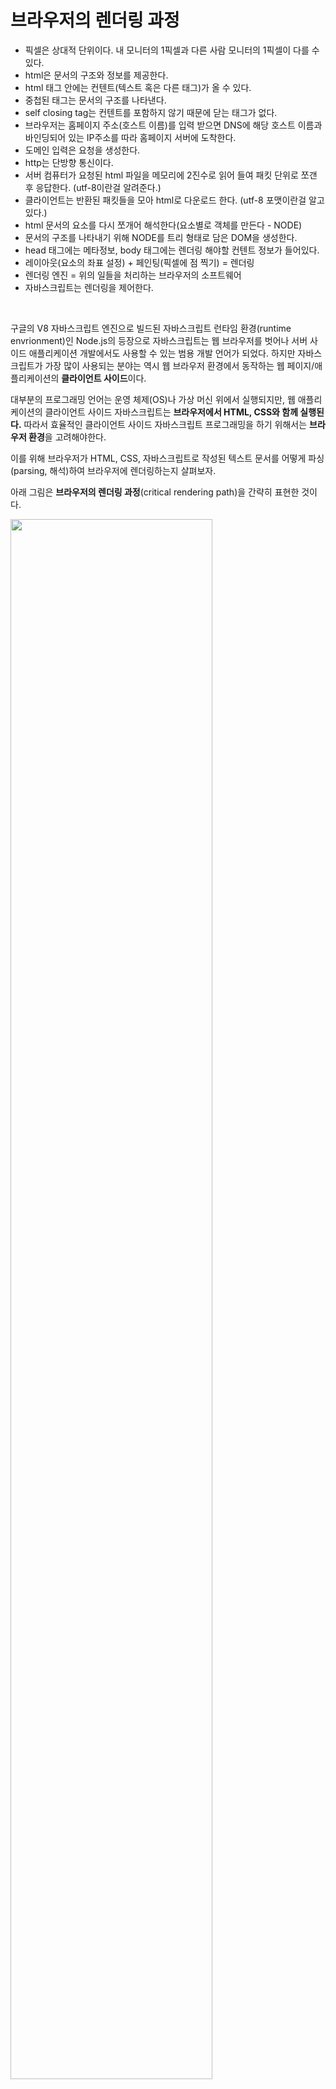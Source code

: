 # 브라우저의 렌더링 과정

* 픽셀은 상대적 단위이다. 내 모니터의 1픽셀과 다른 사람 모니터의 1픽셀이 다를 수 있다.
* html은 문서의 구조와 정보를 제공한다.
* html 태그 안에는 컨텐트(텍스트 혹은 다른 태그)가 올 수 있다.
* 중첩된 태그는 문서의 구조를 나타낸다.
* self closing tag는 컨텐트를 포함하지 않기 때문에 닫는 태그가 없다.
* 브라우저는 홈페이지 주소(호스트 이름)를 입력 받으면 DNS에 해당 호스트 이름과 바인딩되어 있는 IP주소를 따라 홈페이지 서버에 도착한다.
* 도메인 입력은 요청을 생성한다.
* http는 단방향 통신이다.
* 서버 컴퓨터가 요청된 html 파일을 메모리에 2진수로 읽어 들여 패킷 단위로 쪼갠 후 응답한다. (utf-8이란걸 알려준다.)
* 클라이언트는 반환된 패킷들을 모아 html로 다운로드 한다. (utf-8 포맷이란걸 알고있다.)
* html 문서의 요소를 다시 쪼개어 해석한다(요소별로 객체를 만든다 - NODE)
* 문서의 구조를 나타내기 위해 NODE를 트리 형태로 담은 DOM을 생성한다.
* head 태그에는 메타정보, body 태그에는 렌더링 해야할 컨텐트 정보가 들어있다.
* 레이아웃(요소의 좌표 설정) + 페인팅(픽셀에 점 찍기) = 렌더링
* 렌더링 엔진 = 위의 일들을 처리하는 브라우저의 소프트웨어
* 자바스크립트는 렌더링을 제어한다.

&nbsp;  

구글의 V8 자바스크립트 엔진으로 빌드된 자바스크립트 런타임 환경(runtime envrionment)인 Node.js의 등장으로 자바스크립트는 웹 브라우저를 벗어나 서버 사이드 애플리케이션 개발에서도 사용할 수 있는 범용 개발 언어가 되었다. 하지만 자바스크립트가 가장 많이 사용되는 분야는 역시 웹 브라우저 환경에서 동작하는 웹 페이지/애플리케이션의 **클라이언트 사이드**이다.

대부분의 프로그래밍 언어는 운영 체제(OS)나 가상 머신 위에서 실행되지만, 웹 애플리케이션의 클라이언트 사이드 자바스크립트는 **브라우저에서 HTML, CSS와 함께 실행된다.** 따라서 효율적인 클라이언트 사이드 자바스크립트 프로그래밍을 하기 위해서는 **브라우저 환경**을 고려해야한다.

이를 위해 브라우저가 HTML, CSS, 자바스크립트로 작성된 텍스트 문서를 어떻게 파싱(parsing, 해석)하여 브라우저에 렌더링하는지 살펴보자.

아래 그림은 **브라우저의 렌더링 과정**(critical rendering path)을 간략히 표현한 것이다.

<img src="https://user-images.githubusercontent.com/32444914/82745471-c6eda980-9dbf-11ea-82bd-4a89c2f04d6a.png" width="80%" />

1. 브라우저는 HTML, CSS, 자바스크립트, 이미지, 폰트 파일 등 **렌더링에 필요한 리소스를 요청하고 서버로부터 응답 받는다.**
2. **브라우저의 렌더링 엔진**은 서버로부터 응답된 HTML과 CSS를 **파싱**하여 **DOM과 CSSOM을 생성**하고 이들을 결합하여 **렌더 트리**를 생성한다.
3. **브라우저의 자바스크립트 엔진**은 서버로부터 응답된 자바스크립트를 **파싱**하여 **AST(Abstract Syntax Tree)를 생성하고 바이트 코드로 변환하여 실행**한다. 이때 자바스크립트는 DOM API를 통해 DOM, CSSOM을 변경할 수 있다. 변경된 DOM과 CSSOM은 다시 렌더 트리로 결합된다.
4. 렌더 트리를 기반으로 HTML 요소의 **레이아웃**(위치와 크기)를 계산하고, 브라우저의 화면에 HTML 요소를 **페인팅**한다.

&nbsp;  

## 1. 요청과 응답

브라우저의 핵심 기능은 **필요한 리소스를 서버에 요청(request)하고, 서버의 응답(response)을 받아 브라우저에 시각적으로 렌더링하는 것**이다. 즉, 렌더링에 필요한 리소스는 모두 서버에 존재하므로, 필요한 리소스를 서버에 요청하고 서버가 응답한 리소스를 파싱(parsing)하여 렌더링 하는 것이다.

> <strong>리소스(Resource)</strong>
>
> HTML, CSS, 자바스크립트, 이미지, 폰트 등의 정적 파일 또는 서버가 동적으로 생성한 데이터

서버에 요청을 하기 위해 브라우저는 주소창을 제공한다. 브라우저의 주소창에 URL을 입력하고 엔터 키를 입력하면, URL의 호스트 이름은 DNS를 통해 IP 주소로 변환되고, 이 IP 주소를 갖는 서버에게 요청(request)를 전송한다.

<img src="https://user-images.githubusercontent.com/32444914/82746318-521f6d00-9dc9-11ea-8971-514fe8ed848b.png" width="80%" />

예를 들어 브라우저의 주소창에 `https://poiemaweb.com`을 입력하고 엔터 키를 입력하면 루트 요청(`/`, scheme과 호스트 이름만으로 구성된 URL에 의한 요청)이 poiemaweb.com 서버로 전송된다. **루트 요청에는 명확히 리소스를 요청하는 내용이 없기 때문에 일반적으로 서버는 루트 요청에 대해 암묵적으로 index.html을 응답하도록 기본 설정되어 있다.** 즉, `https://poiemaweb.com`은 `https://poiemaweb.com/index.html`과 같은 요청이다.

따라서 서버는 루트 요청에 대해 서버의 루트 폴더에 존재하는 정적 파일 index.html을 클라이언트(브라우저)로 응답한다. 만약 index.html이 아닌 다른 정적 파일을 서버에 요청하려면 브라우저의 주소창에 `https://poiemaweb.com/assets/data/data.json`과 같이 요청할 정적 파일 경로(서버의 루트 폴더 기준)와 파일 이름을 호스트 이름 뒤에 기술하여 서버에 요청한다. 그러면 서버는 루트 폴더의 assets/data 폴터 내에 있는 정적 파일 data.json을 응답할 것이다.

요청과 응답은 개발자 도구의 Network 패널에서 확인할 수 있다.

<img src="https://user-images.githubusercontent.com/32444914/82746509-767c4900-9dcb-11ea-8704-34535cf2c2a0.png" width="60%" />

위 그림을 살펴보면 index.html(poiemaweb.com)뿐만 아니라 CSS, 자바스크립트, 이미지, 폰트 파일들도 응답된 것을 확인할 수 있다.  이는 브라우저의 렌더링 엔진이 HTML(index.html)을 파싱하는 중 **외부 리소스를 로드하는 태그**(`<link>`, `<img>`, `<script>` 등)를 만나면 HTML의 파싱을 일시 중단하고 해당 리소스 파일을 서버로 요청하기 때문이다.

&nbsp;  

## 2. HTTP 1.1 vs. HTTP 2.0

HTTP(HyperText Transfer Protocol)는 웹에서 <strong>브라우저와 서버가 통신을 하기 위한 프로토콜(규약)</strong>이다. 1989년 HTML, URL과 함께 팀 버너스 리 경이 고안한 HTTP는 1991년 최초로 문서화되었고 1996년 HTTP/1.0, 1999년 HTTP/1.1, 2015년 HTTP/2가 발표되었다. 이중 **HTTP/1.1과 HTTP/2 버전의 차이**에 대해 간략히 살펴보자.

**HTTP/1.1**

<img src="https://user-images.githubusercontent.com/32444914/82746758-631ead00-9dce-11ea-8ebd-1072eb144837.png" width="30%" />

* 커넥션당 하나의 요청과 응답 만을 처리
* HTML 문서 내에 포함된 외부 리소스 요청(`<link>`, `<img>`, `<script>` 등)은 개별적으로 전송되고 응답 또한 개별적으로 전송
* 리소스의 동시 전송이 불가능한 구조이므로 요청할 리소스의 개수에 비례하여 응답 시간도 증가

&nbsp;  

**HTTP/2.0**

<img src="https://user-images.githubusercontent.com/32444914/82746777-96f9d280-9dce-11ea-81a1-bd23a4eadaed.png" width="30%" />

* 커넥션당 여러 개의 요청과 응답, 즉 다중 요청/응답이 가능
* HTTP/1.1에 비해 페이지 로드 속도가 약 50% 빠르다고 한다.

&nbsp;  

## 3. HTML 파싱과 DOM 생성

1. 서버에 존재하던 HTML 파일이 브라우저의 요청에 의해 응답된다. 이때 서버는 브라우저가 요청한 HTML 파일을 읽어 들여 메모리에 저장한 다음 메모리에 저장된 바이트(2진수)를 인터넷을 경유하여 응답한다.
2. 브라우저는 서버가 응답한 HTML 문서를 바이트(2진수) 형태로 응답 받는다. 그리고 바이트 형태의 HTML 문서는 meta 태그의 charset 어트리뷰트에 의해 지정된 **인코딩** 방식(ex. utf-8)을 기준으로 **문자열로 변환**된다.
3. 문자열로 변환된 HTML 문서를 읽어 들여 **문법적 의미를 갖는 코드의 최소 단위인 토큰(token)들로 분해**한다.
4. **각 토큰들은 객체로 변환하여 노드(node)들을 생성**한다. 토큰의 내용에 따라 문서 노드, 요소 노드, 어트리뷰트 노드, 텍스트 노드가 생성된다. 노드는 이후 DOM을 구성하는 기본 요소가 된다.
5. HTML 문서는 HTML 요소들의 집합으로 이루어지며 **HTML 요소는 중첩 관계를 가진다.** 즉, HTML 요소의 컨텐츠 영역(시작 태그와 종료 태그 사이)에는 텍스트 뿐만 아니라 다른 HTML 요소도 포함될 수 있다. 이때 HTML 요소 간에는 중첩 관계에 의해 부자 관계가 형성된다. 이러한 HTML 요소 간의 부자 관계를 반영하여 모든 노드들을 **트리 자료 구조**로 구성한다. 이 노드들로 구성된 트리 자료 구조를 **DOM(Document Object Model) 혹은 DOM Tree**라고 부른다.

&nbsp;  

브라우저의 요청에 의해 서버가 응답한 HTML 문서는 문자열로 이루어진 순수한 텍스트이다. 순수한 텍스트인 HTML 문서를 브라우저에 시각적인 픽셀로 렌더링 하려면 **HTML 문서를 브라우저가 이해할 수 있는 자료구조(객체)로 변환하여 메모리에 저장**해야 한다.

예를 들어 아래와 같은 index.html이 서버로부터 응답되었다고 가정해보자.

```html
<!DOCTYPE html>
<html>
  <head>
    <meta charset="utf-8">
    <link rel="stylesheet" href="style.css">
  </head>
  <body>
    <ul>
      <li id="apple">apple</li>
      <li id="banana">banana</li>
      <li id="orange">orange</li>
    </ul>
    <script src="app.js"></script>
  </body>
</html>
```

브라우저의 렌더링 엔진은 아래 그림과 같은 과정을 통해 **응답 받은 HTML 문서를 파싱하여 DOM(Document Object Model)을 생성**한다.

<img src="https://user-images.githubusercontent.com/32444914/82746962-1cca4d80-9dd0-11ea-82b5-b9c5165b414a.png" width="80%" />

즉, **DOM은 HTML 문서를 파싱한 결과물이다.**

&nbsp;  

## 4. CSS 파싱과 CSSOM 생성

* 바이트 -> 문자 -> 토큰 -> 노드 -> CSSOM

&nbsp;  

렌더링 엔진은 HTML을 처음부터 한줄씩 순차적으로 파싱해서 DOM을 생성해 나간다. 이때 렌더링 엔진은 CSS를 로드하는 `<link>` 태그나 `<style>` 태그를 만나면 DOM 생성을 일시 중단한다.

그리고 `<link>` 태그의 `href` 어트리뷰트에 정의된 CSS 파일을 서버에 요청하여 로드한 CSS나, `<style>` 태그내의 CSS를 HTML과 동일한 파싱 과정(바이트 -> 문자 -> 토큰 -> 노드 -> CSSOM)을 통해 해석하여 <strong>CSSOM(CSS Object Model)</strong>을 생성한다. 이후 CSS 파싱을 완료하면 HTML 파싱이 중단된 지점부터 다시 HTML을 파싱하기 시작하여 DOM 생성을 재개한다.

위에서 살펴본 index.html을 다시 살펴보자. index.html에는 CSS 파일을 로드하는 `<link>` 태그가 존재한다.

```html
<!DOCTYPE html>
<html>
  <head>
    <meta charset="utf-8">
    <link rel="stylesheet" href="style.css">
    ...
```

렌더링 엔진은 meta 태그까지 HTML을 순차적으로 해석한 다음, link 태그를 만나면 DOM 생성을 일시 중단하고 link 태그의 href 어트리뷰터에 정의된 CSS 파일을 서버에 요청한다. 예를 들어, 아래와 같은 style.css 파일이 서버로부터 응답되었다고 가정해보자.

```css
body {
  font-size: 18px;
}

ul {
  list-style-type: none;
}
```

서버로부터 CSS 파일이 응답되면 렌더링 엔진은 HTML과 동일한 해석 과정(바이트 -> 문자 -> 토큰 -> 노드 -> CSSOM)을 거쳐 CSS를 파싱하여 CSSOM을 생성한다.

CSSOM은 CSS의 상속을 반영하여 생성된다. 위 예제에서 body 요소에 적용한 `font-size` 프로퍼티와 ul 요소에 적용한 `list-style-type` 프로퍼티는 모든 li 요소에 상속된다. 이러한 상속 관계가 반영되어 아래와 같이 CSSOM이 생성된다.

<img src="https://user-images.githubusercontent.com/32444914/82747635-07f0b880-9dd6-11ea-9241-4ebf8d66ad1c.png" width="60%" />

&nbsp;  

## 5. 렌더 트리 생성

* 렌더링을 위한 트리 구조의 자료 구조
* 완성된 렌더 트리는 각 HTML 요소의 레이아웃(위치와 크기) 계산에 사용되며, 브라우저 화면에 픽셀을 렌더링 하는 페인팅 처리에 입력된다.
* 레이아웃 계산과 페인팅을 다시 실행하는 리렌더링은 성능에 악영향을 주는 작업이다.

&nbsp;  

렌더링 엔진은 서버로부터 응답된 HTML과 CSS를 파싱하여 각각 DOM과 CSSOM을 생성한다. 그리고 DOM과 CSSOM은 렌더링을 위해 <strong>렌더 트리(render tree)</strong>로 결합된다.

렌더 트리는 **렌더링을 위한 트리 구조의 자료 구조**이다. 따라서 브라우저 화면에 렌더링되지 않는 노드(ex. `<meta>`, `<script>` 태그 등)와 CSS에 의해 비표시(ex. `display: none`)되는 노드들은 포함하지 않는다. 다시 말해, **렌더 트리는 브라우저 화면에 렌더링되는 노드들로만 구성된다.** 

<img src="https://user-images.githubusercontent.com/32444914/82747742-391db880-9dd7-11ea-99d4-28f7f86ee6da.png" width="80%" />

이후 완성된 렌더 트리는 각 HTML 요소의 레이아웃(위치와 크기) 계산에 사용되며, 브라우저 화면에 픽셀을 렌더링하는 페인팅(painting) 처리에 입력된다.

<img src="https://user-images.githubusercontent.com/32444914/82747767-69655700-9dd7-11ea-97d7-3ec7a5e43a78.png" width="60%" />

지금까지 살펴본 브라우저의 렌더링 과정은 반복해서 실행될 수 있다. 예를 들어 아래와 같은 경우, 반복해서 레이아웃 계산과 페인팅이 재차 실행된다.

* 자바스크립트에 의한 노드 추가 또는 삭제
* 브라우저 윈도우의 리사이징에 의한 viewport 크기 변경
* HTML 요소의 레이아웃(크기, 위치)에 변경을 발생시키는 `width`, `height`, `margin`, `padding`, `border`, `display`, `position`, `top`, `right`, `bottom`, `left` 등의 스타일 변경

&nbsp;  

레이아웃 계산과 페인팅을 다시 실행하는 **리렌더링은 비용이 많이 드는, 즉 성능에 악영향을 주는 작업이다**. 따라서 가급적 빈번한 리렌더링이 발생하지 않도록 주의가 필요하다.

&nbsp;  

## 6. 자바스크립트 파싱과 실행

<strong>1. 토크나이징(tokenizing)</strong>

단순한 문자열인 소스 코드를 어휘 분석(lexical analysis)하여 문법적 의미를 가지는 코드의 최소 단위인 토큰(token)들로 분해한다.

<strong>2. 파싱(parsing)</strong>

토큰들의 집합을 구문 분석(syntatic analysis)하여 <strong>AST(Abstract Syntax Tree, 추상적 구문 트리)</strong>를 생성한다. AST는 토큰에 문법적 의미와 구조를 반영한 트리 구조의 자료 구조이다.

**3. 바이트 코드 생성과 실행**

파싱의 결과물로서 생성된 AST는 인터프리터가 실행할 수 있는 중간 코드(intermediate code)인 바이트 코드(bytecode)로 변환되고 인터프리터에 의해 실행된다.

&nbsp;  

HTML 문서를 파싱한 결과물로서 생성된 DOM은 HTML 문서의 구조와 정보 뿐만 아니라, HTML 요소와 스타일 등을 변경할 수 있는 프로그래밍 인터페이스로서의 DOM API를 제공한다. 즉, **자바스크립트 코드에서 DOM API를 사용하면 이미 생성된 DOM을 동적으로 조작할 수 있다.**

CSS 파싱 과정과 마찬가지로 렌더링 엔진은 HTML을 한줄씩 순차적으로 파싱하며 DOM을 생성해 나가다가, 자바스크립트 파일을 로드하는 `<script>` 태그나 자바스크립트 코드를 컨텐츠로 가지는 `<script>` 태그를 만나면 DOM 생성을 일시 중단한다.

그리고 `<script>` 태그 `src` 어트리뷰트에 정의된 자바스크립트 파일을 서버에 요청하여 로드한 자바스크립트 코드나, `<script>` 태그 내의 자바스크립트 코드의 파싱을 위해 자바스크립트 엔진에 제어권을 넘긴다. 이후 자바스크립트 파싱과 실행이 종료되면 렌더링 엔진으로 다시 제어권을 넘겨 HTML 파싱이 중단된 지점부터 다시 HTML 파싱을 시작하여 DOM 생성을 재개한다.

**자바스크립트 파싱과 실행은** 브라우저의 렌더링 엔진이 아닌 **자바스크립트 엔진이 처리한다.** 자바스크립트 엔진은 자바스크립트 코드를 CPU가 이해할 수 있는 저수준 언어(low-level language)로 변환하는 역할을 한다. 자바스크립트 엔진은 구글 크롬과 Node.js의 V8, 파이어폭스의 SpiderMonkey, 사파리의 JavaScriptCore 등 다양한 종류가 존재하며, 모든 자바스크립트 엔진은 ECMAScript 사양을 준수한다.

렌더링 엔진으로부터 제어권을 넘겨 받은 자바스크립트 엔진은 자바스크립트 코드를 파싱하기 시작한다. 렌더링 엔진이 HTML과 CSS를 파싱하여 DOM과 CSSOM을 생성하듯 자바스크립트 엔진은 자바스크립트를 해석하여 <strong>AST(Abstract Syntax Tree, 추상적 구문 트리)</strong>를 생성한다. 그리고 AST를 기반으로 인터프리터가 실행할 수 있는 중간 코드(intermediate code)인 바이트 코드(bytecode)를 생성하여 실행한다.

<img src="https://user-images.githubusercontent.com/32444914/82748450-eba44a00-9ddc-11ea-9a2f-b6442e93f71a.png" width="70%" />

&nbsp;  

## 7. 리플로우와 리페인트

만약 자바스크립트 코드에 DOM이나 CSSOM을 변경하는 DOM API가 사용된 경우, DOM이나 CSSOM이 변경된다. 변경된 DOM과 CSSOM은 다시 렌더 트리로 결합되고 **변경된 렌더 트리를 기반으로 레이아웃과 페인트 과정을 거쳐 브라우저의 화면에 다시 렌더링한다. 이를 리플로우(reflow), 리페인트(repaint)라 한다.**

<img src="https://user-images.githubusercontent.com/32444914/82748609-75a0e280-9dde-11ea-82c7-c6546c0cd56c.png" width="80%" />

**리플로우**는 레이아웃 계산을 다시 하는 것을 말하며 노드 추가/삭제, 요소의 크기/위치 변경, 윈도우 리사이징 등 **레이아웃**에 영향을 주는 변경이 발생한 경우에 한하여 실행된다.

**리페인트**는 재결합된 렌더 트리를 기반으로 다시 페인팅 하는 것을 말한다.

따라서 리플로우와 리페인트가 반드시 순차적으로 동시에 실행되는 것은 아니다. 레이아웃에 영향이 없는 병견은 리플로우 없이 리페인트만 실행된다.

&nbsp;  

## 8. 자바스크립트 파싱에 의한 HTML 파싱 중단

지금까지 살펴본 바와 같이 렌더링 엔진과 자바스크립트 엔진은 병렬적으로 파싱을 실행하지 않고 **직렬적**으로 파싱을 수행한다.

<img src="https://user-images.githubusercontent.com/32444914/82748718-25765000-9ddf-11ea-8810-5cf70dd23505.png" width="70%" />

이처럼 브라우저는 동기적(synchronous)으로, 즉 위에서 아래 방향으로 순차적으로 HTML, CSS, 자바스크립트를 파싱하고 실행한다. 이것은 **script 태그의 위치에 따라 HTML 파싱이 블로킹되어 DOM 생성이 지연될 수 있다는 것**을 의미한다. 따라서 **script 태그의 위치는 중요한 의미를 가진다.**

위 예제의 경우, app.js의 파싱과 실행 이전까지는 DOM의 생성이 일시 중단된다. 이때 자바스크립트 코드(app.js)에서 DOM이나 CSSOM을 변경하는 DOM API를 사용할 겨우, DOM이나 CSSOM이 이미 생성되어 있어야 한다. 만약 DOM을 변경하는 DOM API를 사용할 때 DOM의 생성이 완료되지 않은 상태라면 문제가 발생할 수 있다.

아래는 script 태그의 위치에 의해 블로킹이 발생하는 예제이다.

```html
<!DOCTYPE html>
<html>
  <head>
    <meta charset="utf-8">
    <link rel="stylesheet" href="style.css">
    <script>
    	const $apple = document.getElementById('apple');
      $apple.style.color = 'red';
      // TypeError: Cannot read property 'style' of null
    </script>
  </head>
  <body>
    <ul>
      <li id="apple">Apple</li>
      <li id="banana">Banana</li>
      <li id="orange">Orange</li>
    </ul>
  </body>
</html>
```

자바스크립트 코드 내에서 DOM API `document.getElementById('apple')`를 실행하는 시점에는 아직 DOM API가 참조하는 HTML 요소가 파싱되어 DOM에 포함되지 않은 상태이므로, 위 예제는 정상적으로 동작하지 않는다.

이러한 문제를 회피하기 위해 **script 태그의 위치를 body 요소 최하단으로 이동**시킬 수 있다. 그 이유는 아래와 같다.

* DOM이 완성되지 않은 상태에서 자바스크립트가 DOM을 조작한다면 에러가 발생한다.
* 자바스크립트 스크립트 로딩/파싱/실행으로 인한 HTML 요소들의 렌더링에 지장 받는 일이 발생하지 않아 페이지 로딩 시간이 단축된다.

&nbsp;  

```html
<!DOCTYPE html>
<html>
  <head>
    <meta charset="utf-8">
    <link rel="stylesheet" href="style.css">
  </head>
  <body>
    <ul>
      <li id="apple">Apple</li>
      <li id="banana">Banana</li>
      <li id="orange">Orange</li>
    </ul>
    <script>
    	const $apple = document.getElementById('apple');
      $apple.style.color = 'red';
      // Success!
    </script>
  </body>
</html>
```

&nbsp;  

## 9. script 태그의 async / defer 어트리뷰트

앞에서 살펴본 **자바스크립트 파싱에 의한 DOM 생성이 중단(blocking)되는 문제를 근본적으로 해결하기 위해** HTML5부터 script 태그에 `async`와 `defer` 어트리뷰트가 추가되었다.

async와 defer 어트리뷰트는 src 어트리뷰트를 통해 **외부 자바스크립트 파일을 로드하는 경우에만 사용**한다. 즉, src 어트리뷰트가 없는 인라인 자바스크립트에는 사용할 수 없다.

```html
<script src="external.js" async></script>
<script src="external.js" defer></script>
```

async와 defer 어트리뷰트를 사용하면 **HTML 파싱과 외부 자바스크립트 파일의 로드가 비동기적으로 동시에 진행된다.** 하지만 **자바스크립트의 실행 시점에 차이가 있다.**

&nbsp;  

**1. async 어트리뷰트**

HTML 파싱과 외부 자바스크립트 파일의 로드가 비동기적으로 동시에 진행된다. 단, **자바스크립트의 파싱과 실행은 자바스크립트 로드가 완료된 직후 진행되며, 이때 HTML 파싱이 중단된다.**

<img src="https://user-images.githubusercontent.com/32444914/82749691-e39cd800-9de5-11ea-9805-bcdf75a3660f.png" width="70%" />

여러 개의 script 태그의 async 어트리뷰트를 지정하면 **script 태그의 순서와는 상관없이 로드가 완료된 자바스크립트부터 먼저 실행**되므로 순서가 보장되지 않는다. 따라서 순서 보장이 필요한 script 태그에는 async 어트리뷰트를 지정하지 않아야 한다. IE10 이상 버전에서 지원된다.

&nbsp;  

**2. defer 어트리뷰트**

HTML 파싱과 외부 자바스크립트 파일의 로드가 비동기적으로 동시에 진행된다. 단, **자바스크립트의 파싱과 실행은 HTML 파싱이 완료된 직후(DOM 생성이 완료된 직후) 진행된다.**

<img src="https://user-images.githubusercontent.com/32444914/82749778-82293900-9de6-11ea-92fc-09f7c2e09483.png" width="70%" />

따라서 DOM 생성이 완료된 이후 실행되어야 할 자바스크립트에 유용하다. IE10 이상 버전에서 지원된다.

&nbsp;  

## 참고 자료

* [poiemaweb.com - 브라우저의 렌더링 과정](https://poiemaweb.com/fastcampus/browser-rendering)

